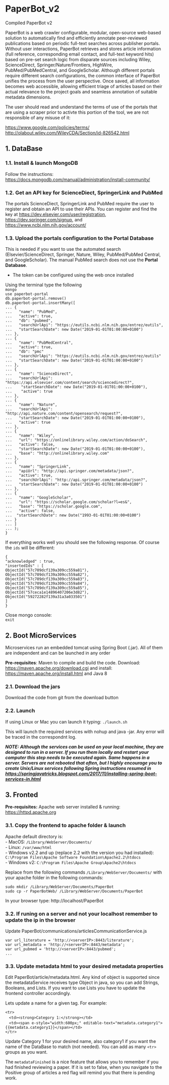 # PaperBot_v2
Compiled PaperBot v2 

PaperBot is a web crawler configurable, modular, open-source web-based solution to automatically find and efficiently annotate peer-reviewed publications based on periodic full-text searches across publisher portals.
Without user interactions, PaperBot retrieves and stores article information (full reference, corresponding email contact, and full-text keyword hits) based on pre-set search logic from disparate sources including Wiley, ScienceDirect, Springer/Nature/Frontiers, HighWire, PubMed/PubMedCentral, and GoogleScholar.
Although different portals require different search configurations, the common interface of PaperBot unifies the process from the user perspective. Once saved, all information becomes web accessible, allowing efficient triage of articles based on their actual relevance to the project goals and seamless annotation of suitable metadata dimensions.

The user should read and understand the terms of use of the portals that are using a scraper prior to activte this portion of the tool, we are not responsible of any misuse of it:

https://www.google.com/policies/terms/ <br>
http://olabout.wiley.com/WileyCDA/Section/id-826542.html <br>



## 1. DataBase

### 1.1. Install & launch MongoDB
Follow the instructions: https://docs.mongodb.com/manual/administration/install-community/
 
### 1.2. Get an API key for ScienceDiect, SpringerLink and PubMed

The portals ScienceDiect, SpringerLink and PubMed require the user to register and obtain an API to use their APIs. 
You can register and find the key at https://dev.elsevier.com/user/registration, https://dev.springer.com/signup, and https://www.ncbi.nlm.nih.gov/account/

### 1.3. Upload the portals configuration to the **Portal Database**

This is needed if you want to use the automated search (Elsevier/ScienceDirect, Springer, Nature, Wiley, PubMed/PubMed Central, and GoogleScholar). The manual PubMed search does not use the **Portal Database**.
* The token can be configured using the web once installed

Using the terminal type the following
<br>
`mongo`
<br>
`use paperbot-portal`
<br>
`db.paperbot-portal.remove()`
<br>
`db.paperbot-portal.insertMany([`<br>
`... {`<br>
`...   "name": "PubMed",`<br>
`...   "active": true,`<br>
`...   "db": "pubmed",`<br>
`...   "searchUrlApi": "https://eutils.ncbi.nlm.nih.gov/entrez/eutils",`<br>
`...   "startSearchDate": new Date("2019-01-01T01:00:00+0100")`<br>
`... },`<br>
`... {`<br>
`...   "name": "PubMedCentral",`<br>
`...   "active": true,`<br>
`...   "db": "pmc"`<br>
`...   "searchUrlApi": "https://eutils.ncbi.nlm.nih.gov/entrez/eutils"`<br>
`...   "startSearchDate": new Date("2019-01-01T01:00:00+0100")`<br>
`... },`<br>
`... {`<br>
`...   "name": "ScienceDirect",`<br>
`...   "searchUrlApi": "https://api.elsevier.com/content/search/sciencedirect?",`<br>
`...    "startSearchDate": new Date("2019-01-01T01:00:00+0100"),`<br>
`...    "active": true`<br>
`... },`<br>
`... {`<br>
`...   "name": "Nature",`<br>
`...   "searchUrlApi": "http://api.nature.com/content/opensearch/request?",`<br>
`...   "startSearchDate": new Date("2019-01-01T01:00:00+0100"),`<br>
`...   "active": true`<br>
`... },`<br>
`... {`<br>
`...   "name": "Wiley",`<br>
`...   "url": "https://onlinelibrary.wiley.com/action/doSearch",`<br>
`...   "active": false,`<br>
`...   "startSearchDate": new Date("2019-01-01T01:00:00+0100"),`<br>
`...   "base": "http://onlinelibrary.wiley.com"`<br>
`... },`<br>
`... {`<br>
`...   "name": "SpringerLink",`<br>
`...   "apiUrl": "http://api.springer.com/metadata/json?",`<br>
`...   "active": true,`<br>
`...   "searchUrlApi": "http://api.springer.com/metadata/json?",`<br>
`...   "startSearchDate": new Date("2019-01-01T01:00:00+0100")`<br>
`... },`<br>
`... {`<br>
`...   "name": "GoogleScholar",`<br>
`...   "url": "https://scholar.google.com/scholar?l=es&",`<br>
`...   "base": "https://scholar.google.com",`<br>
`...   "active": false,`<br>
`...  "startSearchDate": new Date("1993-01-01T01:00:00+0100")`<br>
`... }`<br>
`... ]`<br>
`... );`<br>
`}`<br>

If everything works well you should see the following response. Of course the `ids` will be different:

`{`<br>
	`"acknowledged" : true,`<br>
	`"insertedIds" : [`<br>
		`ObjectId("57c709dcf139a309cc559a81"),`<br>
		`ObjectId("57c709dcf139a309cc559a82"),`<br>
		`ObjectId("57c709dcf139a309cc559a83"),`<br>
		`ObjectId("57c709dcf139a309cc559a84"),`<br>
		`ObjectId("57c709dcf139a309cc559a85"),`<br>
		`ObjectId("57ceca1e14896407206e3d82"),`<br>
		`ObjectId("59272282f139a31a3a033501")`<br>
	`]`<br>
`}`<br>

Close mongo console:
<br>
`exit`
<br>
## 2. Boot MicroServices
Microservices run an embedded tomcat using Spring Boot (.jar). All of them are independent and can be launched in any order

**Pre-requisites**: Maven to compile and build the code. Download: https://maven.apache.org/download.cgi and install: https://maven.apache.org/install.html and Java 8


### 2.1. Download the jars

Download the code from git from the download button

### 2.2. Launch
If using Linux or Mac you can launch it typing:
`./launch.sh`<br>

This will launch the required services with nohup and java -jar. Any error will be traced in the correspondnt log. 

_**NOTE: Although the services can be used on your local machine, they are designed to run in a server. If you run them locally and restart your computer this step needs to be executed again. Same happens in a server. Servers are not rebooted that often, but I highly encourage you to create Unix/Linux services following Spring instructions resumed in https://springjavatricks.blogspot.com/2017/11/installing-spring-boot-services-in.html**_ 



## 3. Fronted

**Pre-requisites:** Apache web server installed & running: https://httpd.apache.org

### 3.1. Copy the frontend to apache folder & launch

Apache default directory is: <br>
	- MacOS: `/Library/WebServer/Documents/` <br>
	- Linux: `/var/www/html` <br>
	- Windows v2.2 and up (replace 2.2 with the version you had installed):
	`C:\Program Files\Apache Software Foundation\Apache2.2\htdocs` <br>
	- Windows v2:
	`C:\Program Files\Apache Group\Apache2\htdocs` <br>
	

Replace from the following commands `/Library/WebServer/Documents/` with your apache folder in the following commands:

`sudo mkdir /Library/WebServer/Documents/PaperBot` <br>
`sudo cp -r PaperBotWeb/ /Library/WebServer/Documents/PaperBot` <br>

In your browser type: http://localhost/PaperBot

### 3.2. If runing on a server and not your localhost remember to update the ip in the browser

Update PaperBot/communications/articlesCommunicationService.js 

`var url_literature = 'http://<serverIP>:8443/literature';`<br>
`var url_metadata = 'http://<serverIP>:8443/metadata';`<br>
`var url_pubmed = 'http://<serverIP>:8443/pubmed';`<br>
`...`


### 3.3. Update metadata html to your desired metadata properties 

Edit PaperBot/article/metadata.html. Any kind of object is supported since the metadataService receives type Object in java, so you can add Strings, Booleans, and Lists. If you want to use Lists you have to update the frontend controller accordingly.

Lets update a name for a given tag. For example:

 `<tr>`<br>
    `<td><strong>Category 1:</strong></td>`<br>
    `<td><span e-style="width:600px;" editable-text="metadata.category1">{{metadata.category1}}</span></td>`<br>
 `</tr>`<br>
 
 Update Category 1 for your desired name, also category1 if you want the name of the DataBase to match (not needed). You can add as many `<tr>` groups as you want.
 
 The `metadataFinished` is a nice feature that allows you to remember if you had finished reviewing a paper. If it is set to false, when you navigate to the Positive group of articles a red flag will remind you that there is pending work.


